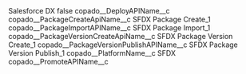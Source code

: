 <?xml version="1.0" encoding="UTF-8"?>
<CustomMetadata xmlns="http://soap.sforce.com/2006/04/metadata" xmlns:xsi="http://www.w3.org/2001/XMLSchema-instance" xmlns:xsd="http://www.w3.org/2001/XMLSchema">
    <label>Salesforce DX</label>
    <protected>false</protected>
    <values>
        <field>copado__DeployAPIName__c</field>
        <value xsi:nil="true"/>
    </values>
    <values>
        <field>copado__PackageCreateApiName__c</field>
        <value xsi:type="xsd:string">SFDX Package Create_1</value>
    </values>
    <values>
        <field>copado__PackageImportAPIName__c</field>
        <value xsi:type="xsd:string">SFDX Package Import_1</value>
    </values>
    <values>
        <field>copado__PackageVersionCreateApiName__c</field>
        <value xsi:type="xsd:string">SFDX Package Version Create_1</value>
    </values>
    <values>
        <field>copado__PackageVersionPublishAPIName__c</field>
        <value xsi:type="xsd:string">SFDX Package Version Publish_1</value>
    </values>
    <values>
        <field>copado__PlatformName__c</field>
        <value xsi:type="xsd:string">SFDX</value>
    </values>
    <values>
        <field>copado__PromoteAPIName__c</field>
        <value xsi:nil="true"/>
    </values>
</CustomMetadata>
